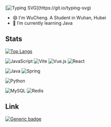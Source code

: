 [![Typing SVG](https://readme-typing-svg.demolab.com?font=Fira+Code&pause=1000&vCenter=true&width=435&lines=Hi!+Welcome+To+My+Github+Homepage!)](https://git.io/typing-svg)

- 😄 I'm WuCheng. A Student in Wuhan, Hubei
- 🌱 I’m currently learning Java



## Stats

[![Top Langs](https://github-readme-stats.vercel.app/api/top-langs/?username=furry-wucheng&hide=html,css,javascript&theme=github_dark_dimmed)](https://github.com/anuraghazra/github-readme-stats)


![JavaScript](https://img.shields.io/badge/javascript-%23323330.svg?style=for-the-badge&logo=javascript&logoColor=%23F7DF1E)
![Vite](https://img.shields.io/badge/vite-%23646CFF.svg?style=for-the-badge&logo=vite&logoColor=white)
![Vue.js](https://img.shields.io/badge/vuejs-%2335495e.svg?style=for-the-badge&logo=vuedotjs&logoColor=%234FC08D)
![React](https://img.shields.io/badge/React-%2320232a.svg?style=for-the-badge&logo=react&logoColor=%2361DAFB)

![Java](https://img.shields.io/badge/java-%23ED8B00.svg?style=for-the-badge&logo=openjdk&logoColor=white)
![Spring](https://img.shields.io/badge/spring-%236DB33F.svg?style=for-the-badge&logo=spring&logoColor=white)

![Python](https://img.shields.io/badge/python-3670A0?style=for-the-badge&logo=python&logoColor=ffdd54)

![MySQL](https://img.shields.io/badge/mysql-4479A1.svg?style=for-the-badge&logo=mysql&logoColor=white)
![Redis](https://img.shields.io/badge/redis-%23DD0031.svg?style=for-the-badge&logo=redis&logoColor=white)


## Link
[![Generic badge](https://img.shields.io/badge/HEXO-BLOG-<COLOR>.svg?style=for-the-badge)](https://www.wucheng.work/)

